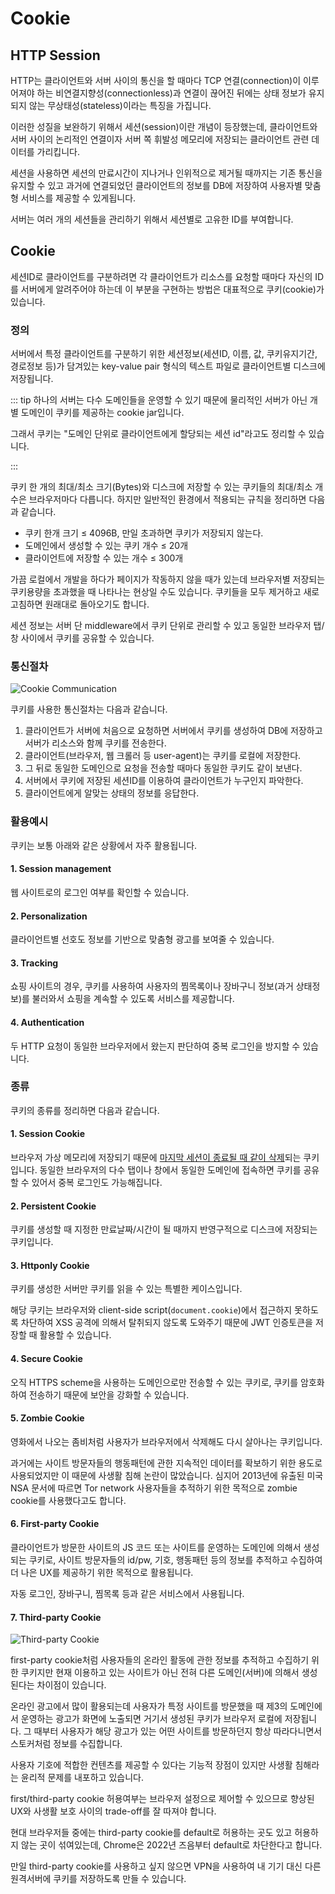 # Cookie

## HTTP Session

HTTP는 클라이언트와 서버 사이의 통신을 할 때마다 TCP 연결(connection)이 이루어져야 하는 비연결지향성(connectionless)과 연결이 끊어진 뒤에는 상태 정보가 유지되지 않는 무상태성(stateless)이라는 특징을 가집니다.

이러한 성질을 보완하기 위해서 세션(session)이란 개념이 등장했는데, 클라이언트와 서버 사이의 논리적인 연결이자 서버 쪽 휘발성 메모리에 저장되는 클라이언트 관련 데이터를 가리킵니다.

세션을 사용하면 세션의 만료시간이 지나거나 인위적으로 제거될 때까지는 기존 통신을 유지할 수 있고 과거에 연결되었던 클라이언트의 정보를 DB에 저장하여 사용자별 맞춤형 서비스를 제공할 수 있게됩니다.

서버는 여러 개의 세션들을 관리하기 위해서 세션별로 고유한 ID를 부여합니다.

## Cookie

세션ID로 클라이언트를 구분하려면 각 클라이언트가 리소스를 요청할 때마다 자신의 ID를 서버에게 알려주어야 하는데 이 부분을 구현하는 방법은 대표적으로 쿠키(cookie)가 있습니다.

### 정의

서버에서 특정 클라이언트를 구분하기 위한 세션정보(세션ID, 이름, 값, 쿠키유지기간, 경로정보 등)가 담겨있는 key-value pair 형식의 텍스트 파일로 클라이언트별 디스크에 저장됩니다.

::: tip
하나의 서버는 다수 도메인들을 운영할 수 있기 때문에 물리적인 서버가 아닌 개별 도메인이 쿠키를 제공하는 cookie jar입니다.

그래서 쿠키는 "도메인 단위로 클라이언트에게 할당되는 세션 id"라고도 정리할 수 있습니다.

:::

쿠키 한 개의 최대/최소 크기(Bytes)와 디스크에 저장할 수 있는 쿠키들의 최대/최소 개수은 브라우저마다 다릅니다. 하지만 일반적인 환경에서 적용되는 규칙을 정리하면 다음과 같습니다.

- 쿠키 한개 크기 ≤ 4096B, 만일 초과하면 쿠키가 저장되지 않는다.
- 도메인에서 생성할 수 있는 쿠키 개수 ≤ 20개
- 클라이언트에 저장할 수 있는 개수 ≤ 300개

가끔 로컬에서 개발을 하다가 페이지가 작동하지 않을 때가 있는데 브라우저별 저장되는 쿠키용량을 초과했을 때 나타나는 현상일 수도 있습니다. 쿠키들을 모두 제거하고 새로고침하면 원래대로 돌아오기도 합니다.

세션 정보는 서버 단 middleware에서 쿠키 단위로 관리할 수 있고 동일한 브라우저 탭/창 사이에서 쿠키를 공유할 수 있습니다.

### 통신절차

<Image src="../_images/cookie_comm.png" alt="Cookie Communication" />

쿠키를 사용한 통신절차는 다음과 같습니다.

1. 클라이언트가 서버에 처음으로 요청하면 서버에서 쿠키를 생성하여 DB에 저장하고 서버가 리소스와 함께 쿠키를 전송한다.
2. 클라이언트(브라우저, 웹 크롤러 등 user-agent)는 쿠키를 로컬에 저장한다.
3. 그 뒤로 동일한 도메인으로 요청을 전송할 때마다 동일한 쿠키도 같이 보낸다.
4. 서버에서 쿠키에 저장된 세션ID를 이용하여 클라이언트가 누구인지 파악한다.
5. 클라이언트에게 알맞는 상태의 정보를 응답한다.

### 활용예시

쿠키는 보통 아래와 같은 상황에서 자주 활용됩니다.

#### 1. Session management

웹 사이트로의 로그인 여부를 확인할 수 있습니다.

#### 2. Personalization

클라이언트별 선호도 정보를 기반으로 맞춤형 광고를 보여줄 수 있습니다.

#### 3. Tracking

쇼핑 사이트의 경우, 쿠키를 사용하여 사용자의 찜목록이나 장바구니 정보(과거 상태정보)를 불러와서 쇼핑을 계속할 수 있도록 서비스를 제공합니다.

#### 4. Authentication

두 HTTP 요청이 동일한 브라우저에서 왔는지 판단하여 중복 로그인을 방지할 수 있습니다.

### 종류

쿠키의 종류를 정리하면 다음과 같습니다.

#### 1. Session Cookie

브라우저 가상 메모리에 저장되기 때문에 <ins>마지막 세션이 종료될 때 같이 삭제</ins>되는 쿠키입니다. 동일한 브라우저의 다수 탭이나 창에서 동일한 도메인에 접속하면 쿠키를 공유할 수 있어서 중복 로그인도 가능해집니다.

#### 2. Persistent Cookie

쿠키를 생성할 때 지정한 만료날짜/시간이 될 때까지 반영구적으로 디스크에 저장되는 쿠키입니다.

#### 3. Httponly Cookie

쿠키를 생성한 서버만 쿠키를 읽을 수 있는 특별한 케이스입니다.

해당 쿠키는 브라우저와 client-side script(`document.cookie`)에서 접근하지 못하도록 차단하여 XSS 공격에 의해서 탈취되지 않도록 도와주기 때문에 JWT 인증토큰을 저장할 때 활용할 수 있습니다.

#### 4. Secure Cookie

오직 HTTPS scheme을 사용하는 도메인으로만 전송할 수 있는 쿠키로, 쿠키를 암호화하여 전송하기 때문에 보안을 강화할 수 있습니다.

#### 5. Zombie Cookie

영화에서 나오는 좀비처럼 사용자가 브라우저에서 삭제해도 다시 살아나는 쿠키입니다.

과거에는 사이트 방문자들의 행동패턴에 관한 지속적인 데이터를 확보하기 위한 용도로 사용되었지만 이 때문에 사생활 침해 논란이 많았습니다. 심지어 2013년에 유출된 미국 NSA 문서에 따르면 Tor network 사용자들을 추적하기 위한 목적으로 zombie cookie를 사용했다고도 합니다.

#### 6. First-party Cookie

클라이언트가 방문한 사이트의 JS 코드 또는 사이트를 운영하는 도메인에 의해서 생성되는 쿠키로, 사이트 방문자들의 id/pw, 기호, 행동패턴 등의 정보를 추적하고 수집하여 더 나은 UX를 제공하기 위한 목적으로 활용됩니다.

자동 로그인, 장바구니, 찜목록 등과 같은 서비스에서 사용됩니다.

#### 7. Third-party Cookie

<Image src="../_images/third_party_cookie.png" alt="Third-party Cookie" />

first-party cookie처럼 사용자들의 온라인 활동에 관한 정보를 추적하고 수집하기 위한 쿠키지만 현재 이용하고 있는 사이트가 아닌 전혀 다른 도메인(서버)에 의해서 생성된다는 차이점이 있습니다.

온라인 광고에서 많이 활용되는데 사용자가 특정 사이트를 방문했을 때 제3의 도메인에서 운영하는 광고가 화면에 노출되면 거기서 생성된 쿠키가 브라우저 로컬에 저장됩니다. 그 때부터 사용자가 해당 광고가 있는 어떤 사이트를 방문하던지 항상 따라다니면서 스토커처럼 정보를 수집합니다.

사용자 기호에 적합한 컨텐츠를 제공할 수 있다는 기능적 장점이 있지만 사생활 침해라는 윤리적 문제를 내포하고 있습니다.

first/third-party cookie 허용여부는 브라우저 설정으로 제어할 수 있으므로 향상된 UX와 사생활 보호 사이의 trade-off를 잘 따져야 합니다.

현대 브라우저들 중에는 third-party cookie를 default로 허용하는 곳도 있고 허용하지 않는 곳이 섞여있는데, Chrome은 2022년 즈음부터 default로 차단한다고 합니다.

만일 third-party cookie를 사용하고 싶지 않으면 VPN을 사용하여 내 기기 대신 다른 원격서버에 쿠키를 저장하도록 만들 수 있습니다.
